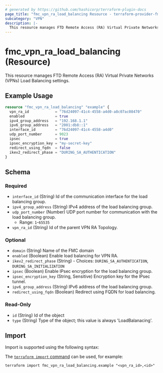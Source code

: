 ```yaml
---
# generated by https://github.com/hashicorp/terraform-plugin-docs
page_title: "fmc_vpn_ra_load_balancing Resource - terraform-provider-fmc"
subcategory: "VPN"
description: |-
  This resource manages FTD Remote Access (RA) Virtual Private Networks (VPNs) Load Balancing settings.
---
```


# fmc_vpn_ra_load_balancing (Resource)

This resource manages FTD Remote Access (RA) Virtual Private Networks (VPNs) Load Balancing settings.

## Example Usage

```terraform
resource "fmc_vpn_ra_load_balancing" "example" {
  vpn_ra_id            = "76d24097-41c4-4558-a4d0-a8c07ac08470"
  enabled              = true
  ipv4_group_address   = "192.168.1.1"
  ipv6_group_address   = "2001:db8::1"
  interface_id         = "76d24097-41c4-4558-a4d0"
  udp_port_number      = 9023
  ipsec                = true
  ipsec_encryption_key = "my-secret-key"
  redirect_using_fqdn  = false
  ikev2_redirect_phase = "DURING_SA_AUTHENTICATION"
}
```

<!-- schema generated by tfplugindocs -->
## Schema

### Required

- `interface_id` (String) Id of the communication interface for the load balancing group.
- `ipv4_group_address` (String) IPv4 address of the load balancing group.
- `udp_port_number` (Number) UDP port number for communication with the load balancing group.
  - Range: `1`-`65535`
- `vpn_ra_id` (String) Id of the parent VPN RA Topology.

### Optional

- `domain` (String) Name of the FMC domain
- `enabled` (Boolean) Enable load balancing for VPN RA.
- `ikev2_redirect_phase` (String) - Choices: `DURING_SA_AUTHENTICATION`, `DURING_SA_INITIALIZATION`
- `ipsec` (Boolean) Enable IPsec encryption for the load balancing group.
- `ipsec_encryption_key` (String, Sensitive) Encryption key for the IPsec tunnel.
- `ipv6_group_address` (String) IPv6 address of the load balancing group.
- `redirect_using_fqdn` (Boolean) Redirect using FQDN for load balancing.

### Read-Only

- `id` (String) Id of the object
- `type` (String) Type of the object; this value is always 'LoadBalanacing'.

## Import

Import is supported using the following syntax:

The [`terraform import` command](https://developer.hashicorp.com/terraform/cli/commands/import) can be used, for example:

```shell
terraform import fmc_vpn_ra_load_balancing.example "<vpn_ra_id>,<id>"
```
